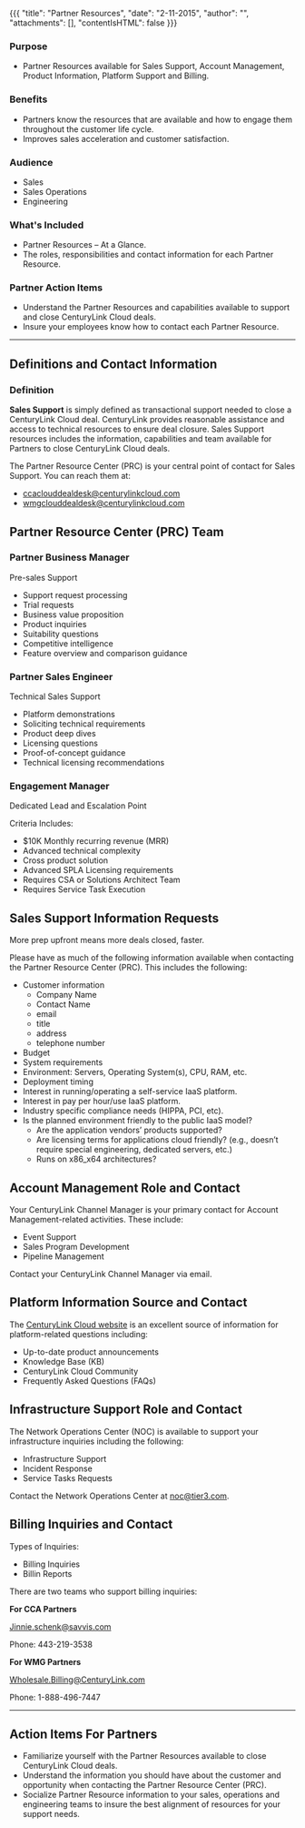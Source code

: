 {{{
  "title": "Partner Resources",
  "date": "2-11-2015",
  "author": "",
  "attachments": [],
  "contentIsHTML": false
}}}

### Purpose

* Partner Resources available for Sales Support, Account Management, Product Information, Platform Support and Billing.  


### Benefits

* Partners know the resources that are available and how to engage them  throughout the customer life cycle.
* Improves sales acceleration and customer satisfaction.


### Audience

* Sales
* Sales Operations
* Engineering 


### What's Included

* Partner Resources – At a Glance.
* The roles, responsibilities and contact information for each Partner Resource.


### Partner Action Items

* Understand the Partner Resources and capabilities available to support and close CenturyLink Cloud deals.
* Insure your employees know how to contact each Partner Resource.


---


## Definitions and Contact Information

### Definition

**Sales Support** is simply defined as transactional support needed to close a CenturyLink Cloud deal. CenturyLink provides reasonable assistance and access to technical resources to ensure deal closure. Sales Support resources includes the information, capabilities and team available for Partners to close CenturyLink Cloud deals.

The Partner Resource Center (PRC) is your central point of contact for Sales Support. You can reach them at:

* ccaclouddealdesk@centurylinkcloud.com
* wmgclouddealdesk@centurylinkcloud.com

## Partner Resource Center (PRC) Team

### Partner Business Manager

Pre-sales Support

* Support request processing
* Trial requests
* Business value proposition
* Product inquiries
* Suitability questions
* Competitive intelligence
* Feature overview and comparison guidance 

### Partner Sales Engineer

Technical Sales Support

* Platform demonstrations
* Soliciting technical requirements 
* Product deep dives
* Licensing questions
* Proof-of-concept guidance
* Technical licensing recommendations  

### Engagement Manager

Dedicated Lead and Escalation Point

Criteria Includes: 

* $10K Monthly recurring revenue (MRR)
* Advanced technical complexity
* Cross product solution
* Advanced SPLA Licensing requirements
* Requires CSA or Solutions Architect Team
* Requires Service Task Execution


## Sales Support Information Requests

More prep upfront means more deals closed, faster.

Please have as much of the following information available when contacting the Partner Resource Center (PRC).  This includes the following:  

* Customer information
  * Company Name
  * Contact Name
  * email
  * title
  * address
  * telephone number
* Budget
* System requirements
* Environment:  Servers, Operating System(s), CPU, RAM, etc.
* Deployment timing
* Interest in running/operating a self-service IaaS platform.
* Interest in pay per hour/use IaaS platform.
* Industry specific compliance needs (HIPPA, PCI, etc).
* Is the planned environment friendly to the public IaaS model? 
  * Are the application vendors’ products supported?
  * Are licensing terms for applications cloud friendly? (e.g., doesn’t require special engineering, dedicated servers, etc.)
  * Runs on x86_x64 architectures? 


## Account Management Role and Contact 

Your CenturyLink Channel Manager is your primary contact for Account Management-related activities. These include: 

* Event Support 
* Sales Program Development 
* Pipeline Management

Contact your CenturyLink Channel Manager via email.

## Platform Information Source and Contact

The [CenturyLink Cloud website](
www.centurylinkcloud.com) is an excellent source of information for platform-related questions including: 

* Up-to-date product announcements
* Knowledge Base (KB) 
* CenturyLink Cloud Community
* Frequently Asked Questions (FAQs)

## Infrastructure Support Role and Contact

The Network Operations Center (NOC) is available to support your infrastructure inquiries including the following:  

* Infrastructure Support 
* Incident Response
* Service Tasks Requests

Contact the Network Operations Center at noc@tier3.com.

## Billing Inquiries and Contact

Types of Inquiries:

* Billing Inquiries
* Billin Reports

There are two teams who support billing inquiries:

**For CCA Partners**

Jinnie.schenk@savvis.com

Phone:  443-219-3538


**For WMG Partners**

Wholesale.Billing@CenturyLink.com

Phone: 1-888-496-7447



---

## Action Items For Partners

* Familiarize yourself with the Partner Resources available to close CenturyLink Cloud deals.
* Understand the information you should have about the customer and opportunity when contacting the Partner Resource Center (PRC).
* Socialize Partner Resource information to your sales, operations and engineering teams to insure the best alignment of resources for your support needs.


